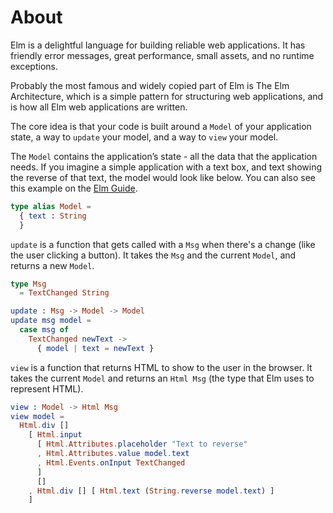 # About

Elm is a delightful language for building reliable web applications.
It has friendly error messages, great performance, small assets, and no runtime exceptions.

Probably the most famous and widely copied part of Elm is The Elm Architecture, which is a simple pattern for structuring web applications, and is how all Elm web applications are written.

The core idea is that your code is built around a `Model` of your application state, a way to `update` your model, and a way to `view` your model.

The `Model` contains the application’s state - all the data that the application needs.
If you imagine a simple application with a text box, and text showing the reverse of that text, the model would look like below.
You can also see this example on the [Elm Guide][elm-guide-text-fields].

```elm
type alias Model =
  { text : String
  }
```

`update` is a function that gets called with a `Msg` when there's a change (like the user clicking a button).
It takes the `Msg` and the current `Model`, and returns a new `Model`.

```elm
type Msg
  = TextChanged String

update : Msg -> Model -> Model
update msg model =
  case msg of
    TextChanged newText ->
      { model | text = newText }
```

`view` is a function that returns HTML to show to the user in the browser.
It takes the current `Model` and returns an `Html Msg` (the type that Elm uses to represent HTML).

```elm
view : Model -> Html Msg
view model =
  Html.div []
    [ Html.input
      [ Html.Attributes.placeholder "Text to reverse"
      , Html.Attributes.value model.text
      , Html.Events.onInput TextChanged
      ]
      []
    , Html.div [] [ Html.text (String.reverse model.text) ]
    ]
```

[elm-guide-text-fields]: https://guide.elm-lang.org/architecture/text_fields
